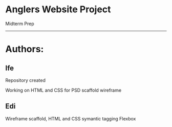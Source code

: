 # Anglers Website Project
Midterm Prep

---------

# Authors:

## Ife

Repository created

Working on HTML and CSS for PSD scaffold wireframe

## Edi

Wireframe scaffold, HTML and CSS symantic tagging
Flexbox 


